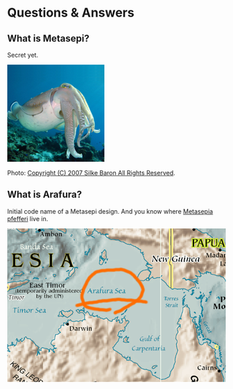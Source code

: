 # Questions & Answers

## What is Metasepi?

Secret yet.

![](img/metasepi_logo_beta2.jpg)

Photo: [Copyright (C) 2007 Silke Baron All Rights Reserved](http://www.flickr.com/photos/silkebaron/931247866/).

## What is Arafura?

Initial code name of a Metasepi design.
And you know where [Metasepia pfefferi](http://en.wikipedia.org/wiki/Metasepia_pfefferi) live in.

![](img/arafura_map.png)

